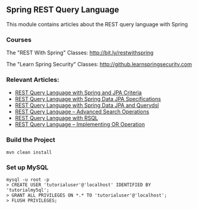 ## Spring REST Query Language

This module contains articles about the REST query language with Spring

### Courses

The "REST With Spring" Classes: http://bit.ly/restwithspring

The "Learn Spring Security" Classes: http://github.learnspringsecurity.com

### Relevant Articles: 

- [REST Query Language with Spring and JPA Criteria](https://www.baeldung.com/rest-search-language-spring-jpa-criteria)
- [REST Query Language with Spring Data JPA Specifications](https://www.baeldung.com/rest-api-search-language-spring-data-specifications)
- [REST Query Language with Spring Data JPA and Querydsl](https://www.baeldung.com/rest-api-search-language-spring-data-querydsl)
- [REST Query Language – Advanced Search Operations](https://www.baeldung.com/rest-api-query-search-language-more-operations)
- [REST Query Language with RSQL](https://www.baeldung.com/rest-api-search-language-rsql-fiql)
- [REST Query Language – Implementing OR Operation](https://www.baeldung.com/rest-api-query-search-or-operation)

### Build the Project
```
mvn clean install
```

### Set up MySQL
```
mysql -u root -p 
> CREATE USER 'tutorialuser'@'localhost' IDENTIFIED BY 'tutorialmy5ql';
> GRANT ALL PRIVILEGES ON *.* TO 'tutorialuser'@'localhost';
> FLUSH PRIVILEGES;
```

